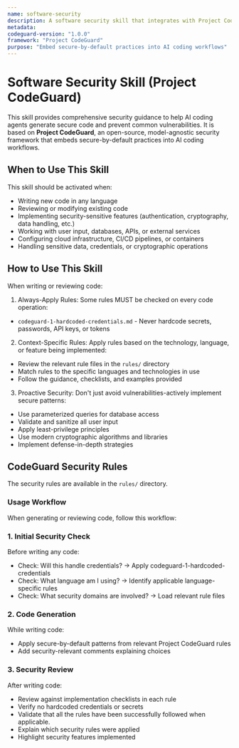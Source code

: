 ```yaml
---
name: software-security
description: A software security skill that integrates with Project CodeGuard to help AI coding agents write secure code and prevent common vulnerabilities. Use this skill when writing, reviewing, or modifying code to ensure secure-by-default practices are followed.
metadata:
codeguard-version: "1.0.0"
framework: "Project CodeGuard"
purpose: "Embed secure-by-default practices into AI coding workflows"
---
```


# Software Security Skill (Project CodeGuard)
This skill provides comprehensive security guidance to help AI coding agents generate secure code and prevent common vulnerabilities. It is based on **Project CodeGuard**, an open-source, model-agnostic security framework that embeds secure-by-default practices into AI coding workflows.

## When to Use This Skill
This skill should be activated when:
- Writing new code in any language
- Reviewing or modifying existing code
- Implementing security-sensitive features (authentication, cryptography, data handling, etc.)
- Working with user input, databases, APIs, or external services
- Configuring cloud infrastructure, CI/CD pipelines, or containers
- Handling sensitive data, credentials, or cryptographic operations

## How to Use This Skill
When writing or reviewing code:
1. Always-Apply Rules: Some rules MUST be checked on every code operation:
- `codeguard-1-hardcoded-credentials.md` - Never hardcode secrets, passwords, API keys, or tokens
2. Context-Specific Rules: Apply rules based on the technology, language, or feature being implemented:
- Review the relevant rule files in the `rules/` directory
- Match rules to the specific languages and technologies in use
- Follow the guidance, checklists, and examples provided
3. Proactive Security: Don't just avoid vulnerabilities-actively implement secure patterns:
- Use parameterized queries for database access
- Validate and sanitize all user input
- Apply least-privilege principles
- Use modern cryptographic algorithms and libraries
- Implement defense-in-depth strategies

## CodeGuard Security Rules
The security rules are available in the `rules/` directory.

### Usage Workflow
When generating or reviewing code, follow this workflow:

### 1. Initial Security Check
Before writing any code:
- Check: Will this handle credentials? → Apply codeguard-1-hardcoded-credentials
- Check: What language am I using? → Identify applicable language-specific rules
- Check: What security domains are involved? → Load relevant rule files

### 2. Code Generation
While writing code:
- Apply secure-by-default patterns from relevant Project CodeGuard rules
- Add security-relevant comments explaining choices

### 3. Security Review
After writing code:
- Review against implementation checklists in each rule
- Verify no hardcoded credentials or secrets
- Validate that all the rules have been successfully followed when applicable.
- Explain which security rules were applied
- Highlight security features implemented